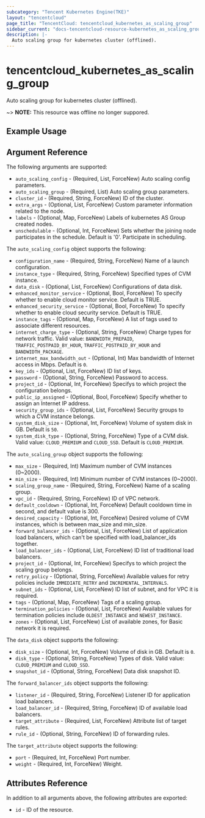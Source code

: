 ```yaml
---
subcategory: "Tencent Kubernetes Engine(TKE)"
layout: "tencentcloud"
page_title: "TencentCloud: tencentcloud_kubernetes_as_scaling_group"
sidebar_current: "docs-tencentcloud-resource-kubernetes_as_scaling_group"
description: |-
  Auto scaling group for kubernetes cluster (offlined).
---
```


# tencentcloud_kubernetes_as_scaling_group

Auto scaling group for kubernetes cluster (offlined).

~> **NOTE:**  This resource was offline no longer suppored.

## Example Usage



## Argument Reference

The following arguments are supported:

* `auto_scaling_config` - (Required, List, ForceNew) Auto scaling config parameters.
* `auto_scaling_group` - (Required, List) Auto scaling group parameters.
* `cluster_id` - (Required, String, ForceNew) ID of the cluster.
* `extra_args` - (Optional, List, ForceNew) Custom parameter information related to the node.
* `labels` - (Optional, Map, ForceNew) Labels of kubernetes AS Group created nodes.
* `unschedulable` - (Optional, Int, ForceNew) Sets whether the joining node participates in the schedule. Default is '0'. Participate in scheduling.

The `auto_scaling_config` object supports the following:

* `configuration_name` - (Required, String, ForceNew) Name of a launch configuration.
* `instance_type` - (Required, String, ForceNew) Specified types of CVM instance.
* `data_disk` - (Optional, List, ForceNew) Configurations of data disk.
* `enhanced_monitor_service` - (Optional, Bool, ForceNew) To specify whether to enable cloud monitor service. Default is TRUE.
* `enhanced_security_service` - (Optional, Bool, ForceNew) To specify whether to enable cloud security service. Default is TRUE.
* `instance_tags` - (Optional, Map, ForceNew) A list of tags used to associate different resources.
* `internet_charge_type` - (Optional, String, ForceNew) Charge types for network traffic. Valid value: `BANDWIDTH_PREPAID`, `TRAFFIC_POSTPAID_BY_HOUR`, `TRAFFIC_POSTPAID_BY_HOUR` and `BANDWIDTH_PACKAGE`.
* `internet_max_bandwidth_out` - (Optional, Int) Max bandwidth of Internet access in Mbps. Default is `0`.
* `key_ids` - (Optional, List, ForceNew) ID list of keys.
* `password` - (Optional, String, ForceNew) Password to access.
* `project_id` - (Optional, Int, ForceNew) Specifys to which project the configuration belongs.
* `public_ip_assigned` - (Optional, Bool, ForceNew) Specify whether to assign an Internet IP address.
* `security_group_ids` - (Optional, List, ForceNew) Security groups to which a CVM instance belongs.
* `system_disk_size` - (Optional, Int, ForceNew) Volume of system disk in GB. Default is `50`.
* `system_disk_type` - (Optional, String, ForceNew) Type of a CVM disk. Valid value: `CLOUD_PREMIUM` and `CLOUD_SSD`. Default is `CLOUD_PREMIUM`.

The `auto_scaling_group` object supports the following:

* `max_size` - (Required, Int) Maximum number of CVM instances (0~2000).
* `min_size` - (Required, Int) Minimum number of CVM instances (0~2000).
* `scaling_group_name` - (Required, String, ForceNew) Name of a scaling group.
* `vpc_id` - (Required, String, ForceNew) ID of VPC network.
* `default_cooldown` - (Optional, Int, ForceNew) Default cooldown time in second, and default value is 300.
* `desired_capacity` - (Optional, Int, ForceNew) Desired volume of CVM instances, which is between max_size and min_size.
* `forward_balancer_ids` - (Optional, List, ForceNew) List of application load balancers, which can't be specified with load_balancer_ids together.
* `load_balancer_ids` - (Optional, List, ForceNew) ID list of traditional load balancers.
* `project_id` - (Optional, Int, ForceNew) Specifys to which project the scaling group belongs.
* `retry_policy` - (Optional, String, ForceNew) Available values for retry policies include `IMMEDIATE_RETRY` and `INCREMENTAL_INTERVALS`.
* `subnet_ids` - (Optional, List, ForceNew) ID list of subnet, and for VPC it is required.
* `tags` - (Optional, Map, ForceNew) Tags of a scaling group.
* `termination_policies` - (Optional, List, ForceNew) Available values for termination policies include `OLDEST_INSTANCE` and `NEWEST_INSTANCE`.
* `zones` - (Optional, List, ForceNew) List of available zones, for Basic network it is required.

The `data_disk` object supports the following:

* `disk_size` - (Optional, Int, ForceNew) Volume of disk in GB. Default is `0`.
* `disk_type` - (Optional, String, ForceNew) Types of disk. Valid value: `CLOUD_PREMIUM` and `CLOUD_SSD`.
* `snapshot_id` - (Optional, String, ForceNew) Data disk snapshot ID.

The `forward_balancer_ids` object supports the following:

* `listener_id` - (Required, String, ForceNew) Listener ID for application load balancers.
* `load_balancer_id` - (Required, String, ForceNew) ID of available load balancers.
* `target_attribute` - (Required, List, ForceNew) Attribute list of target rules.
* `rule_id` - (Optional, String, ForceNew) ID of forwarding rules.

The `target_attribute` object supports the following:

* `port` - (Required, Int, ForceNew) Port number.
* `weight` - (Required, Int, ForceNew) Weight.

## Attributes Reference

In addition to all arguments above, the following attributes are exported:

* `id` - ID of the resource.



